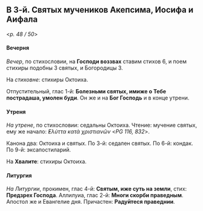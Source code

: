 ## В 3-й. Святых мучеников Акепсима, Иосифа и Аифала

<*p. 48 / 50*>

#### Вечерня

*Вечер*, по стихословии, на **Господи воззвах** ставим стихов 6, и поем стихиры подобны 3 святых, 
и Богородицы 3. 

На *стиховне*: стихиры Октоиха.   

Отпустительный, глас 1-й: **Болезньми святых, имиже о Тебе пострадаша, умолен буди**.
Он же и на **Бог Господь** и в конце утрени. 

#### Утреня

*На утрене*, по стихословии: седальны Октоиха. Чтение: мучение святых, 
ему же начало: *̓Ελύττα κατὰ χριστιανῶν* <*PG 116, 832*>. 

Канона два: Октоиха и святых. 
По 3-й: седален святых. 
По 6-й: кондак. 
По 9-й: эксапостиларий. 

На **Хвалите**: стихиры Октоиха.  

#### Литургия

*На Литургии*, прокимен, глас 4-й: **Святым, иже суть на земли**, стих: **Предзрех Господа**.
Аллилуиа, глас 2-й: **Многи скорби праведным**. 
Апостол же и Евангелие дня. 
Причастен: **Радуйтеся праведнии**. 
 